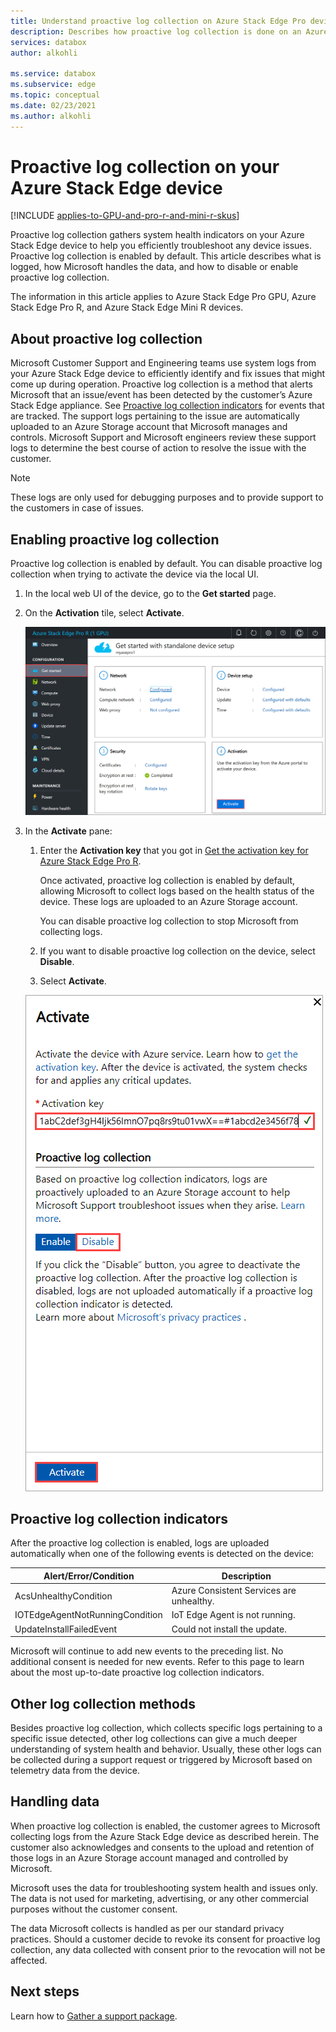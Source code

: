 ```yaml
---
title: Understand proactive log collection on Azure Stack Edge Pro device
description: Describes how proactive log collection is done on an Azure Stack Edge Pro device and how to disable it.
services: databox
author: alkohli

ms.service: databox
ms.subservice: edge
ms.topic: conceptual
ms.date: 02/23/2021
ms.author: alkohli
---
```


# Proactive log collection on your Azure Stack Edge device

[!INCLUDE [applies-to-GPU-and-pro-r-and-mini-r-skus](../../includes/azure-stack-edge-applies-to-gpu-pro-r-mini-r-sku.md)]

Proactive log collection gathers system health indicators on your Azure Stack Edge device to help you efficiently troubleshoot any device issues. Proactive log collection is enabled by default. This article describes what is logged, how Microsoft handles the data, and how to disable or enable proactive log collection. 

The information in this article applies to Azure Stack Edge Pro GPU, Azure Stack Edge Pro R, and Azure Stack Edge Mini R devices.

## About proactive log collection

Microsoft Customer Support and Engineering teams use system logs from your Azure Stack Edge device to efficiently identify and fix issues that might come up during operation. Proactive log collection is a method that alerts Microsoft that an issue/event has been detected by the customer’s Azure Stack Edge appliance. See [Proactive log collection indicators](#proactive-log-collection-indicators) for events that are tracked. The support logs pertaining to the issue are automatically uploaded to an Azure Storage account that Microsoft manages and controls. Microsoft Support and Microsoft engineers review these support logs to determine the best course of action to resolve the issue with the customer.

> [!NOTE]
> These logs are only used for debugging purposes and to provide support to the customers in case of issues.


## Enabling proactive log collection

Proactive log collection is enabled by default. You can disable proactive log collection when trying to activate the device via the local UI. 

1. In the local web UI of the device, go to the **Get started** page.

2. On the **Activation** tile, select **Activate**. 

    ![Local web UI "Cloud details" page 1](./media/azure-stack-edge-pro-r-deploy-activate/activate-1.png)

3. In the **Activate** pane:

   1. Enter the **Activation key** that you got in [Get the activation key for Azure Stack Edge Pro R](azure-stack-edge-pro-r-deploy-prep.md#get-the-activation-key).

      Once activated, proactive log collection is enabled by default, allowing Microsoft to collect logs based on the health status of the device. These logs are uploaded to an Azure Storage account. 

      You can disable proactive log collection to stop Microsoft from collecting logs.

   1. If you want to disable proactive log collection on the device, select **Disable**.

   1. Select **Activate**.

   ![Local web UI "Cloud details" page 2](./media/azure-stack-edge-pro-r-deploy-activate/activate-2.png)

## Proactive log collection indicators

After the proactive log collection is enabled, logs are uploaded automatically when one of the following events is detected on the device:  


|Alert/Error/Condition  |Description  |
|---------|---------|
|AcsUnhealthyCondition     |Azure Consistent Services are unhealthy.         |
|IOTEdgeAgentNotRunningCondition      |IoT Edge Agent is not running.         |
|UpdateInstallFailedEvent | Could not install the update.        |

 
Microsoft will continue to add new events to the preceding list. No additional consent is needed for new events. Refer to this page to learn about the most up-to-date proactive log collection indicators.    
 

## Other log collection methods

Besides proactive log collection, which collects specific logs pertaining to a specific issue detected, other log collections can give a much deeper understanding of system health and behavior. Usually, these other logs can be collected during a support request or triggered by Microsoft based on telemetry data from the device.

## Handling data

When proactive log collection is enabled, the customer agrees to Microsoft collecting logs from the Azure Stack Edge device as described herein. The customer also acknowledges and consents to the upload and retention of those logs in an Azure Storage account managed and controlled by Microsoft.

Microsoft uses the data for troubleshooting system health and issues only. The data is not used for marketing, advertising, or any other commercial purposes without the customer consent. 

The data Microsoft collects is handled as per our standard privacy practices. Should a customer decide to revoke its consent for proactive log collection, any data collected with consent prior to the revocation will not be affected.

## Next steps

Learn how to [Gather a support package](azure-stack-edge-gpu-troubleshoot.md#collect-support-package).